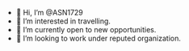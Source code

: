 - 👋 Hi, I’m @ASN1729
- 👀 I’m interested in travelling.
- 🌱 I’m currently open to new opportunities.
- 💞️ I’m looking to work under reputed organization.


<!---
ASN1729/ASN1729 is a ✨ special ✨ repository because its `README.md` (this file) appears on your GitHub profile.
You can click the Preview link to take a look at your changes.
--->
